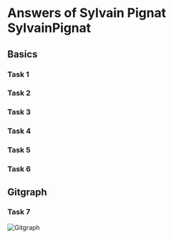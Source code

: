 # Answers of Sylvain Pignat SylvainPignat

## Basics
### Task 1



### Task 2

### Task 3

### Task 4

### Task 5

### Task 6

## Gitgraph

### Task 7

![Gitgraph](img/gitgraph.svg)